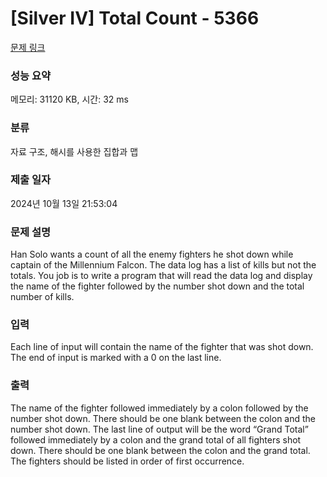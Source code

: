 # [Silver IV] Total Count - 5366 

[문제 링크](https://www.acmicpc.net/problem/5366) 

### 성능 요약

메모리: 31120 KB, 시간: 32 ms

### 분류

자료 구조, 해시를 사용한 집합과 맵

### 제출 일자

2024년 10월 13일 21:53:04

### 문제 설명

<p>Han Solo wants a count of all the enemy fighters he shot down while captain of the Millennium Falcon. The data log has a list of kills but not the totals. You job is to write a program that will read the data log and display the name of the fighter followed by the number shot down and the total number of kills.</p>

### 입력 

 <p>Each line of input will contain the name of the fighter that was shot down. The end of input is marked with a 0 on the last line.</p>

### 출력 

 <p>The name of the fighter followed immediately by a colon followed by the number shot down. There should be one blank between the colon and the number shot down. The last line of output will be the word “Grand Total” followed immediately by a colon and the grand total of all fighters shot down. There should be one blank between the colon and the grand total. The fighters should be listed in order of first occurrence.</p>

